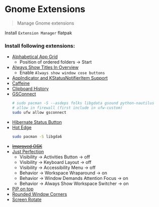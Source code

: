 # Gnome Extensions

> Manage Gnome extensions

Install `Extension Manager` flatpak

### Install following extensions:
- [Alphabetical App Grid]
  - Position of ordered folders -> Start
- [Always Show Titles In Overview]
  - Enable `Always show window cose buttons`
- [AppIndicator and KStatusNotifierItem Support]
- [Caffeine]
- [Clipboard History]
- [GSConnect]
  ```sh
  # sudo pacman -S --asdeps folks libgdata gsound python-nautilus
  # allow in firewall (first include in ufw-custom)
  sudo ufw allow gsconnect
  ```
- [Hibernate Status Button]
- [Hot Edge]
  ```sh
  sudo pacman -S libgda6
  ```
- ~~[Improved OSK]~~
- [Just Perfection]
  - Visibility -> Activities Button -> off
  - Visibility -> Keyboard Layout -> off
  - Visibility -> Accessibility Menu -> off
  - Behavior -> Workspace Wraparound -> on
  - Behavior -> Window Demands Attention Focus -> on
  - Behavior -> Always Show Workspace Switcher -> on
- [PiP on top]
- [Rounded Window Corners]
- [Screen Rotate]




[Alphabetical App Grid]: https://extensions.gnome.org/extension/4269/alphabetical-app-grid/
[Always Show Titles In Overview]: https://extensions.gnome.org/extension/1689/always-show-titles-in-overview/
[AppIndicator and KStatusNotifierItem Support]: https://extensions.gnome.org/extension/615/appindicator-support/
[Caffeine]: https://extensions.gnome.org/extension/517/caffeine/
[Clipboard History]: https://extensions.gnome.org/extension/4839/clipboard-history/
[GSConnect]: https://extensions.gnome.org/extension/1319/gsconnect/
[Hibernate Status Button]: https://extensions.gnome.org/extension/755/hibernate-status-button/
[Hot Edge]: https://extensions.gnome.org/extension/4222/hot-edge/
[Improved OSK]: https://extensions.gnome.org/extension/4413/improved-osk/
[Just Perfection]: https://extensions.gnome.org/extension/3843/just-perfection/
[PiP on top]: https://extensions.gnome.org/extension/4691/pip-on-top/
[Rounded Window Corners]: https://extensions.gnome.org/extension/5237/rounded-window-corners/
[Screen Rotate]: https://extensions.gnome.org/extension/5389/screen-rotate/
